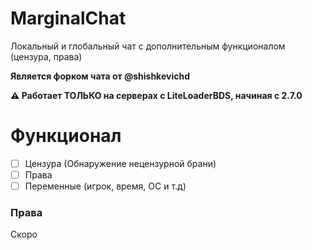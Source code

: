 # MarginalChat
Локальный и глобальный чат с дополнительным функционалом (цензура, права)

**Является форком чата от @shishkevichd**

**⚠ Работает ТОЛЬКО на серверах с LiteLoaderBDS, начиная с 2.7.0**

# Функционал
- [ ] Цензура (Обнаружение нецензурной брани)
- [ ] Права
- [ ] Переменные (игрок, время, ОС и т.д)

### Права
Скоро
